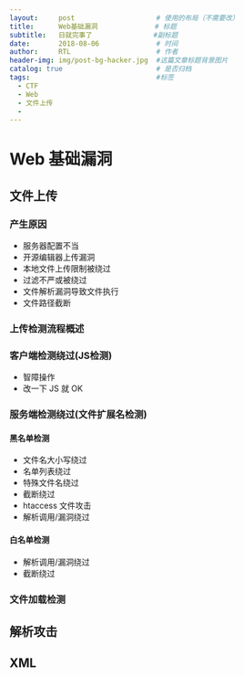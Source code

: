 ```yaml
---
layout:     post                    # 使用的布局（不需要改）
title:      Web基础漏洞              # 标题
subtitle:   日就完事了               #副标题
date:       2018-08-06              # 时间
author:     RTL                     # 作者
header-img: img/post-bg-hacker.jpg  #这篇文章标题背景图片
catalog: true                       # 是否归档
tags:                               #标签
  - CTF
  - Web
  - 文件上传
  - 
---
```


# Web 基础漏洞

## 文件上传

### 产生原因

- 服务器配置不当
- 开源编辑器上传漏洞
- 本地文件上传限制被绕过
- 过滤不严或被绕过
- 文件解析漏洞导致文件执行
- 文件路径截断

### 上传检测流程概述

### 客户端检测绕过(JS检测)

- 智障操作
- 改一下 JS 就 OK

### 服务端检测绕过(文件扩展名检测)

#### 黑名单检测

- 文件名大小写绕过
- 名单列表绕过
- 特殊文件名绕过
- 截断绕过
- htaccess 文件攻击
- 解析调用/漏洞绕过

#### 白名单检测

- 解析调用/漏洞绕过
- 截断绕过

### 文件加载检测

## 解析攻击

## XML

